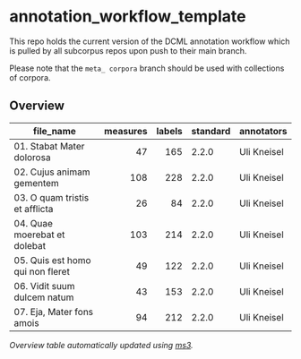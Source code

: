 # annotation_workflow_template

This repo holds the current version of the DCML annotation workflow which is pulled by all subcorpus repos upon push to their main branch. 

Please note that the `meta_ corpora` branch should be used with collections of corpora.


## Overview
|           file_name            |measures|labels|standard|annotators |
|--------------------------------|-------:|-----:|--------|-----------|
|01. Stabat Mater dolorosa       |      47|   165|2.2.0   |Uli Kneisel|
|02. Cujus animam gementem       |     108|   228|2.2.0   |Uli Kneisel|
|03. O quam tristis et afflicta  |      26|    84|2.2.0   |Uli Kneisel|
|04. Quae moerebat et dolebat    |     103|   214|2.2.0   |Uli Kneisel|
|05. Quis est homo qui non fleret|      49|   122|2.2.0   |Uli Kneisel|
|06. Vidit suum dulcem natum     |      43|   153|2.2.0   |Uli Kneisel|
|07. Eja, Mater fons amois       |      94|   212|2.2.0   |Uli Kneisel|


*Overview table automatically updated using [ms3](https://johentsch.github.io/ms3/).*
